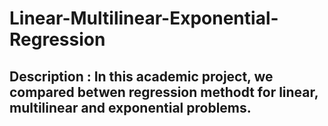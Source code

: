 # Linear-Multilinear-Exponential-Regression
## Description : In this academic project, we compared  betwen regression methodt for linear, multilinear and exponential problems.
